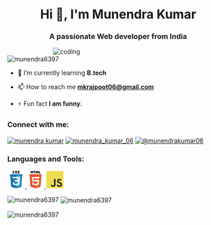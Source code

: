
<h1 align="center">Hi 👋, I'm Munendra Kumar</h1>
<h3 align="center">A passionate Web developer from India</h3>

<img align="right" alt="coding" width="400" scr="https://user images.githubusercontent.com/55389276/140866485-8fb1c876-9a8f-4d6a-98dc-08c4981eaf70.gif">

<p align="left"> <img src="https://komarev.com/ghpvc/?username=munendra6397&label=Profile%20views&color=0e75b6&style=flat" alt="munendra6397" /> </p>

- 🌱 I’m currently learning **B.tech**

- 📫 How to reach me **mkrajpoot06@gmail.com**

- ⚡ Fun fact **I am funny.**

<h3 align="left">Connect with me:</h3>
<p align="left">
<a href="https://linkedin.com/in/munendra kumar" target="blank"><img align="center" src="https://raw.githubusercontent.com/rahuldkjain/github-profile-readme-generator/master/src/images/icons/Social/linked-in-alt.svg" alt="munendra kumar" height="30" width="40" /></a>
<a href="https://instagram.com/munendra_kumar_06" target="blank"><img align="center" src="https://raw.githubusercontent.com/rahuldkjain/github-profile-readme-generator/master/src/images/icons/Social/instagram.svg" alt="munendra_kumar_06" height="30" width="40" /></a>
<a href="https://www.youtube.com/c/@munendrakumar06" target="blank"><img align="center" src="https://raw.githubusercontent.com/rahuldkjain/github-profile-readme-generator/master/src/images/icons/Social/youtube.svg" alt="@munendrakumar06" height="30" width="40" /></a>
</p>

<h3 align="left">Languages and Tools:</h3>
<p align="left"> <a href="https://www.w3schools.com/css/" target="_blank" rel="noreferrer"> <img src="https://raw.githubusercontent.com/devicons/devicon/master/icons/css3/css3-original-wordmark.svg" alt="css3" width="40" height="40"/> </a> <a href="https://www.w3.org/html/" target="_blank" rel="noreferrer"> <img src="https://raw.githubusercontent.com/devicons/devicon/master/icons/html5/html5-original-wordmark.svg" alt="html5" width="40" height="40"/> </a> <a href="https://developer.mozilla.org/en-US/docs/Web/JavaScript" target="_blank" rel="noreferrer"> <img src="https://raw.githubusercontent.com/devicons/devicon/master/icons/javascript/javascript-original.svg" alt="javascript" width="40" height="40"/> </a> </p>

<p><img align="left" src="https://github-readme-stats.vercel.app/api/top-langs?username=munendra6397&show_icons=true&locale=en&layout=compact" alt="munendra6397" /></p>

<p>&nbsp;<img align="center" src="https://github-readme-stats.vercel.app/api?username=munendra6397&show_icons=true&locale=en" alt="munendra6397" /></p>

<p><img align="center" src="https://github-readme-streak-stats.herokuapp.com/?user=munendra6397&" alt="munendra6397" /></p>
